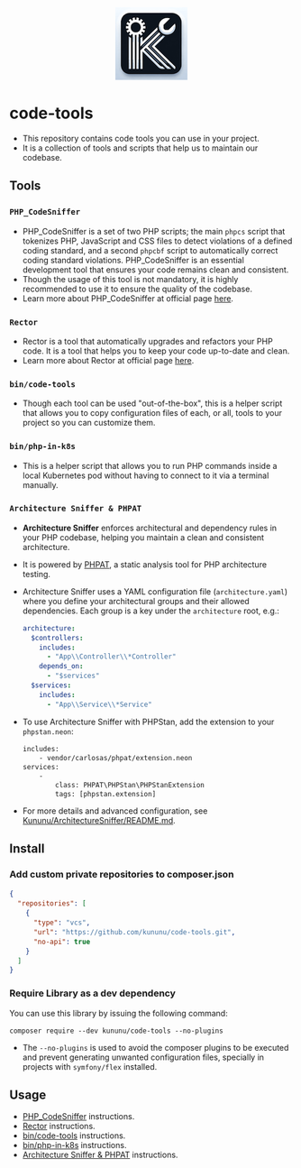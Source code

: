 <p align="center">
  <img src="/docs/code-tools-logo.png" alt="Brancher"/>
</p>

# code-tools

- This repository contains code tools you can use in your project.  
- It is a collection of tools and scripts that help us to maintain our codebase.

## Tools
### `PHP_CodeSniffer`
- PHP_CodeSniffer is a set of two PHP scripts; the main `phpcs` script that tokenizes PHP, JavaScript and CSS files to detect violations of a defined coding standard, and a second `phpcbf` script to automatically correct coding standard violations. PHP_CodeSniffer is an essential development tool that ensures your code remains clean and consistent.
- Though the usage of this tool is not mandatory, it is highly recommended to use it to ensure the quality of the codebase.
- Learn more about PHP_CodeSniffer at official page [here](https://github.com/PHPCSStandards/PHP_CodeSniffer/wiki).

### `Rector`
- Rector is a tool that automatically upgrades and refactors your PHP code. It is a tool that helps you to keep your code up-to-date and clean.
- Learn more about Rector at official page [here](https://getrector.com/documentation).

### `bin/code-tools`
- Though each tool can be used "out-of-the-box", this is a helper script that allows you to copy configuration files of each, or all, tools to your project so you can customize them.

### `bin/php-in-k8s`
- This is a helper script that allows you to run PHP commands inside a local Kubernetes pod without having to connect to it via a terminal manually.

### `Architecture Sniffer & PHPAT`
- **Architecture Sniffer** enforces architectural and dependency rules in your PHP codebase, helping you maintain a clean and consistent architecture.
- It is powered by [PHPAT](https://github.com/carlosas/phpat), a static analysis tool for PHP architecture testing.
- Architecture Sniffer uses a YAML configuration file (`architecture.yaml`) where you define your architectural groups and their allowed dependencies. Each group is a key under the `architecture` root, e.g.:

  ```yaml
  architecture:
    $controllers:
      includes:
        - "App\\Controller\\*Controller"
      depends_on:
        - "$services"
    $services:
      includes:
        - "App\\Service\\*Service"
  ```
- To use Architecture Sniffer with PHPStan, add the extension to your `phpstan.neon`:
  ```neon
  includes:
      - vendor/carlosas/phpat/extension.neon
  services:
      -
          class: PHPAT\PHPStan\PHPStanExtension
          tags: [phpstan.extension]
  ```
- For more details and advanced configuration, see [Kununu/ArchitectureSniffer/README.md](Kununu/ArchitectureSniffer/README.md).

## Install

### Add custom private repositories to composer.json

```json
{
  "repositories": [
    {
      "type": "vcs",
      "url": "https://github.com/kununu/code-tools.git",
      "no-api": true
    }
  ]
}
```

### Require Library as a dev dependency

You can use this library by issuing the following command:

```console
composer require --dev kununu/code-tools --no-plugins
```
- The `--no-plugins` is used to avoid the composer plugins to be executed and prevent generating unwanted configuration files, specially in projects with `symfony/flex` installed.

## Usage
- [PHP_CodeSniffer](docs/CodeSniffer/README.md) instructions.
- [Rector](docs/Rector/README.md) instructions.
- [bin/code-tools](docs/CodeTools/README.md) instructions.
- [bin/php-in-k8s](docs/PhpInK8s/README.md) instructions.
- [Architecture Sniffer & PHPAT](docs/ArchitectureSniffer/README.md) instructions.
